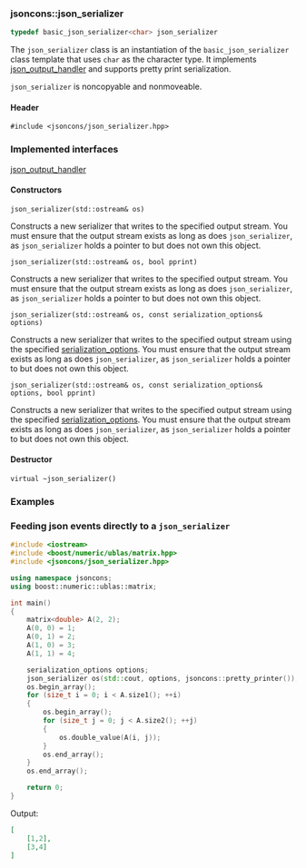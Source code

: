 ### jsoncons::json_serializer

```c++
typedef basic_json_serializer<char> json_serializer
```
The `json_serializer` class is an instantiation of the `basic_json_serializer` class template that uses `char` as the character type. It implements [json_output_handler](json_output_handler.md) and supports pretty print serialization.

`json_serializer` is noncopyable and nonmoveable.

#### Header

    #include <jsoncons/json_serializer.hpp>

### Implemented interfaces

[json_output_handler](json_output_handler.md)

#### Constructors

    json_serializer(std::ostream& os)
Constructs a new serializer that writes to the specified output stream.
You must ensure that the output stream exists as long as does `json_serializer`, as `json_serializer` holds a pointer to but does not own this object.

    json_serializer(std::ostream& os, bool pprint)
Constructs a new serializer that writes to the specified output stream.
You must ensure that the output stream exists as long as does `json_serializer`, as `json_serializer` holds a pointer to but does not own this object.

    json_serializer(std::ostream& os, const serialization_options& options)
Constructs a new serializer that writes to the specified output stream using the specified [serialization_options](serialization_options.md).
You must ensure that the output stream exists as long as does `json_serializer`, as `json_serializer` holds a pointer to but does not own this object.

    json_serializer(std::ostream& os, const serialization_options& options, bool pprint)
Constructs a new serializer that writes to the specified output stream using the specified [serialization_options](serialization_options.md).
You must ensure that the output stream exists as long as does `json_serializer`, as `json_serializer` holds a pointer to but does not own this object.

#### Destructor

    virtual ~json_serializer()

### Examples

### Feeding json events directly to a `json_serializer`
```c++
#include <iostream>
#include <boost/numeric/ublas/matrix.hpp>
#include <jsoncons/json_serializer.hpp>

using namespace jsoncons;
using boost::numeric::ublas::matrix;

int main()
{
    matrix<double> A(2, 2);
    A(0, 0) = 1;
    A(0, 1) = 2;
    A(1, 0) = 3;
    A(1, 1) = 4;

    serialization_options options;
    json_serializer os(std::cout, options, jsoncons::pretty_printer()); 
    os.begin_array();
    for (size_t i = 0; i < A.size1(); ++i)
    {
        os.begin_array();
        for (size_t j = 0; j < A.size2(); ++j)
        {
            os.double_value(A(i, j));
        }
        os.end_array();
    }
    os.end_array();

    return 0;
}
```

Output:

```json
[
    [1,2],
    [3,4]
]
```
